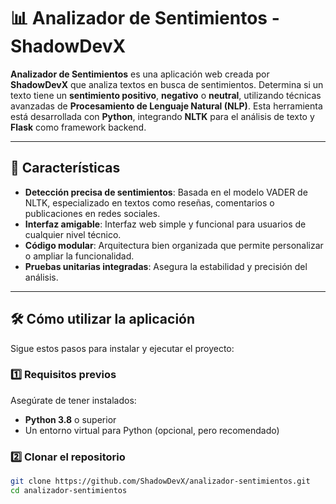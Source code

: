# 📊 **Analizador de Sentimientos - ShadowDevX**  

**Analizador de Sentimientos** es una aplicación web creada por **ShadowDevX** que analiza textos en busca de sentimientos. Determina si un texto tiene un **sentimiento positivo**, **negativo** o **neutral**, utilizando técnicas avanzadas de **Procesamiento de Lenguaje Natural (NLP)**. Esta herramienta está desarrollada con **Python**, integrando **NLTK** para el análisis de texto y **Flask** como framework backend.  

---

## 🌟 **Características**  

- **Detección precisa de sentimientos**: Basada en el modelo VADER de NLTK, especializado en textos como reseñas, comentarios o publicaciones en redes sociales.  
- **Interfaz amigable**: Interfaz web simple y funcional para usuarios de cualquier nivel técnico.  
- **Código modular**: Arquitectura bien organizada que permite personalizar o ampliar la funcionalidad.  
- **Pruebas unitarias integradas**: Asegura la estabilidad y precisión del análisis.  

---

## 🛠️ **Cómo utilizar la aplicación**  

Sigue estos pasos para instalar y ejecutar el proyecto:  

### 1️⃣ **Requisitos previos**  
Asegúrate de tener instalados:  
- **Python 3.8** o superior  
- Un entorno virtual para Python (opcional, pero recomendado)  

### 2️⃣ **Clonar el repositorio**  

```bash
git clone https://github.com/ShadowDevX/analizador-sentimientos.git
cd analizador-sentimientos
